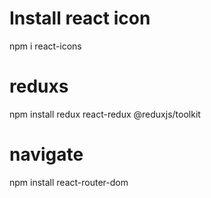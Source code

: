 # Install react icon
npm i react-icons

# reduxs
npm install redux react-redux @reduxjs/toolkit


# navigate
npm install react-router-dom

